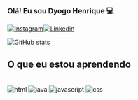 ### Olá! Eu sou Dyogo Henrique 💻

[![Instagram](https://img.shields.io/badge/Instagram-E4405F?style=for-the-badge&logo=instagram&logoColor=white)](https://www.instagram.com/dyogoohenrique/)[![Linkedin](https://img.shields.io/badge/LinkedIn-0077B5?style=for-the-badge&logo=linkedin&logoColor=white)](https://www.linkedin.com/in/dyogo-henrique-4505542b9/)

![GitHub stats](https://github-readme-stats.vercel.app/api?username=DyogoSI&show_icons=true&theme=dracula)

## O que eu estou aprendendo
<div style="display: inline_block"><br/>
  <img align="center"alt="html"src="https://img.shields.io/badge/HTML-239120?style=for-the-badge&logo=html5&logoColor=white" />
  <img align="center"alt="java"src="https://img.shields.io/badge/Java-ED8B00?style=for-the-badge&logo=openjdk&logoColor=white" />
  <img align="center"alt="javascript"src="https://img.shields.io/badge/JavaScript-F7DF1E?style=for-the-badge&logo=javascript&logoColor=black"/>
  <img align="center"alt="css"src="https://img.shields.io/badge/CSS-239120?&style=for-the-badge&logo=css3&logoColor=white"/>
</div>



